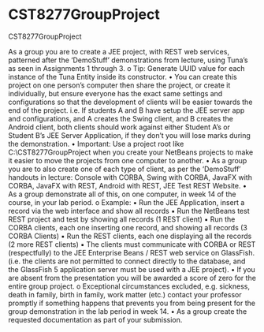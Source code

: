 # CST8277GroupProject
CST8277GroupProject

As a group you are to create a JEE project, with REST web services, patterned after the ‘DemoStuff’
demonstrations from lecture, using Tuna’s as seen in Assignments 1 through 3.
o Tip: Generate UUID value for each instance of the Tuna Entity inside its constructor.
• You can create this project on one person’s computer then share the project, or create it individually, but
ensure everyone has the exact same settings and configurations so that the development of clients will be
easier towards the end of the project. i.e. If students A and B have setup the JEE server app and configurations,
and A creates the Swing client, and B creates the Android client, both clients should work against either
Student A’s or Student B’s JEE Server Application, if they don’t you will lose marks during the demonstration.
• Important: Use a project root like C:\CST8277GroupProject when you create your NetBeans projects to make
it easier to move the projects from one computer to another.
• As a group you are to also create one of each type of client, as per the ‘DemoStuff’ handouts in lecture:
Console with CORBA, Swing with CORBA, JavaFX with CORBA, JavaFX with REST, Android with REST, JEE Test
REST Website.
• As a group demonstrate all of this, on one computer, in week 14 of the course, in your lab period.
o Example:
▪ Run the JEE Application, insert a record via the web interface and show all records
▪ Run the NetBeans test REST project and test by showing all records (1 REST client)
▪ Run the CORBA clients, each one inserting one record, and showing all records (3 CORBA Clients)
▪ Run the REST clients, each one displaying all the records (2 more REST clients)
▪ The clients must communicate with CORBA or REST (respectfully) to the JEE Enterprise Beans /
REST web service on GlassFish. (i.e. the clients are not permitted to connect directly to the
database, and the GlassFish 5 application server must be used with a JEE project).
• If you are absent from the presentation you will be awarded a score of zero for the entire group project.
o Exceptional circumstances excluded, e.g. sickness, death in family, birth in family, work matter (etc.)
contact your professor promptly if something happens that prevents you from being present for the group
demonstration in the lab period in week 14.
• As a group create the requested documentation as part of your submission.
